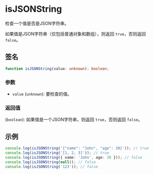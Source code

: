 # isJSONString

检查一个值是否是JSON字符串。

如果值是JSON字符串（仅包括普通对象和数组），则返回 `true`，否则返回 `false`。

## 签名

```typescript
function isJSONString(value: unknown): boolean;
```

### 参数

- `value` (`unknown`): 要检查的值。

### 返回值

(`boolean`): 如果值是一个JSON字符串，则返回 `true`，否则返回 `false`。

## 示例

```typescript
console.log(isJSONString('{"name": "John", "age": 30}')); // true
console.log(isJSONString('[1, 2, 3]')); // true
console.log(isJSONString({ name: 'John', age: 30 })); // false
console.log(isJSONString(null)); // false
console.log(isJSONString('123')); // false
```
